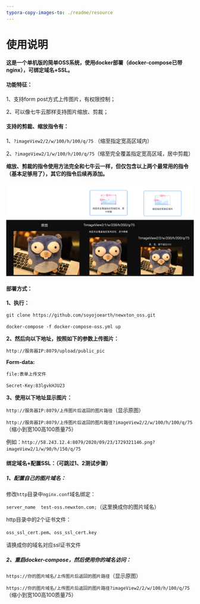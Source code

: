 ```yaml
---
typora-copy-images-to: ./readme/resource
---
```


# 使用说明



**这是一个单机版的简单OSS系统，使用docker部署（docker-compose已带nginx），可绑定域名+SSL。**



#### 功能特征：

1、支持form post方式上传图片，有权限控制；

2、可以像七牛云那样支持图片缩放、剪裁；



#### 支持的剪裁、缩放指令有：

1、`?imageView2/2/w/100/h/100/q/75` （缩至指定宽高区域内）

2、`?imageView2/1/w/100/h/100/q/75`（缩至完全覆盖指定宽高区域，居中剪裁）



**缩放、剪裁的指令使用方法完全和七牛云一样，但仅包含以上两个最常用的指令（基本足够用了），其它的指令后续再添加。**

![image-20200923200946682](readme/resource/image-20200923200946682.png)



#### 部署方式：

**1、执行：**

`git clone https://github.com/soyojoearth/newxton_oss.git`

`docker-compose -f docker-compose-oss.yml up `

**2、然后向以下地址，按照如下的参数上传图片：**

`http://服务器IP:8079/upload/public_pic`

**Form-data:**

`file:表单上传文件`

`Secret-Key:83lgvkHJU23`

**3、使用以下地址显示图片：**

`http://服务器IP:8079/上传图片后返回的图片路径`（显示原图）

``http://服务器IP:8079/上传图片后返回的图片路径?imageView2/2/w/100/h/100/q/75``（缩小到宽100高100质量75）

例如：`http://58.243.12.4:8079/2020/09/23/1729321146.png?imageView2/1/w/90/h/150/q/75`



#### 绑定域名+配置SSL：（可跳过1、2测试步骤）

##### **1、配置自己的图片域名：**

修改`http`目录中`nginx.conf`域名绑定：

`server_name  test-oss.newxton.com;`（这里换成你的图片域名）

http目录中的2个证书文件：

`oss_ssl_cert.pem`、`oss_ssl_cert.key`

请换成你的域名对应ssl证书文件

##### 2、重启docker-compose，然后使用你的域名访问：

`https://你的图片域名/上传图片后返回的图片路径`（显示原图）

``https://你的图片域名/上传图片后返回的图片路径?imageView2/2/w/100/h/100/q/75``（缩小到宽100高100质量75）




